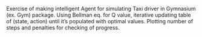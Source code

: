 Exercise of making intelligent Agent for simulating Taxi driver in Gymnasium (ex. Gym) package. Using Bellman eq. for Q value, iterative updating table of (state, action) until it’s populated with optimal values. Plotting number of steps and penalties for checking of progress.
